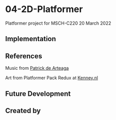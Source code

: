 # 04-2D-Platformer
Platformer project for MSCH-C220
20 March 2022

## Implementation

## References
Music from [Patrick de Arteaga](https://patrickdearteaga.com)

Art from Platformer Pack Redux at [Kenney.nl](https://kenney.nl/assets/platformer-pack-redux)

## Future Development

## Created by
